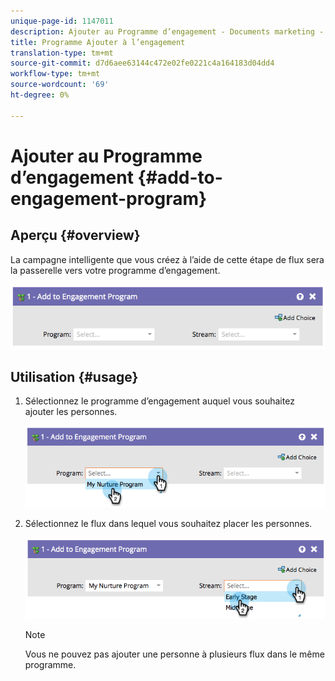 ```yaml
---
unique-page-id: 1147011
description: Ajouter au Programme d’engagement - Documents marketing - Documentation du produit
title: Programme Ajouter à l’engagement
translation-type: tm+mt
source-git-commit: d7d6aee63144c472e02fe0221c4a164183d04dd4
workflow-type: tm+mt
source-wordcount: '69'
ht-degree: 0%

---
```



# Ajouter au Programme d’engagement {#add-to-engagement-program}

## Aperçu {#overview}

La campagne intelligente que vous créez à l’aide de cette étape de flux sera la passerelle vers votre programme d’engagement.

![](assets/image2014-9-22-14-3a47-3a32.png)

## Utilisation {#usage}

1. Sélectionnez le programme d’engagement auquel vous souhaitez ajouter les personnes.

   ![](assets/image2014-9-22-14-3a47-3a36.png)

1. Sélectionnez le flux dans lequel vous souhaitez placer les personnes.

   ![](assets/image2014-9-22-14-3a47-3a39.png)

   >[!NOTE]
   >
   >Vous ne pouvez pas ajouter une personne à plusieurs flux dans le même programme.

